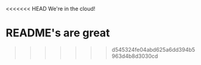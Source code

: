 
<<<<<<< HEAD
We're in the cloud!

README's are great
=======
>>>>>>> d545324fe04abd625a6dd394b5963d4b8d3030cd
